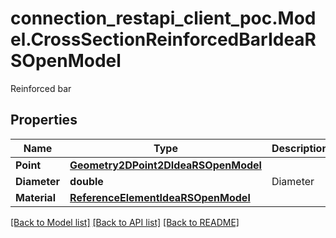 # connection_restapi_client_poc.Model.CrossSectionReinforcedBarIdeaRSOpenModel
Reinforced bar

## Properties

Name | Type | Description | Notes
------------ | ------------- | ------------- | -------------
**Point** | [**Geometry2DPoint2DIdeaRSOpenModel**](Geometry2DPoint2DIdeaRSOpenModel.md) |  | [optional] 
**Diameter** | **double** | Diameter | [optional] 
**Material** | [**ReferenceElementIdeaRSOpenModel**](ReferenceElementIdeaRSOpenModel.md) |  | [optional] 

[[Back to Model list]](../README.md#documentation-for-models) [[Back to API list]](../README.md#documentation-for-api-endpoints) [[Back to README]](../README.md)

